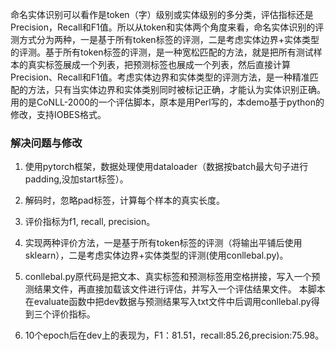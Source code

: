 命名实体识别可以看作是token（字）级别或实体级别的多分类，评估指标还是Precision，Recall和F1值。所以从token和实体两个角度来看，命名实体识别的评测方式分为两种，一是基于所有token标签的评测，二是考虑实体边界+实体类型的评测。基于所有token标签的评测，是一种宽松匹配的方法，就是把所有测试样本的真实标签展成一个列表，把预测标签也展成一个列表，然后直接计算Precision、Recall和F1值。考虑实体边界和实体类型的评测方法，是一种精准匹配的方法，只有当实体边界和实体类别同时被标记正确，才能认为实体识别正确。用的是CoNLL-2000的一个评估脚本，原本是用Perl写的，本demo基于python的修改，支持IOBES格式。


### 解决问题与修改
1. 使用pytorch框架，数据处理使用dataloader（数据按batch最大句子进行padding,没加start标签）。

2. 解码时，忽略pad标签，计算每个样本的真实长度。

3. 评价指标为f1, recall, precision。
  
4. 实现两种评价方法，一是基于所有token标签的评测（将输出平铺后使用sklearn），二是考虑实体边界+实体类型的评测(使用conllebal.py)。
 
5. conllebal.py原代码是把文本、真实标签和预测标签用空格拼接，写入一个预测结果文件，再直接加载该文件进行评估，并写入一个评估结果文件。
    本脚本在evaluate函数中把dev数据与预测结果写入txt文件中后调用conllebal.py得到三个评价指标。
  
6. 10个epoch后在dev上的表现为，F1：81.51，recall:85.26,precision:75.98。
